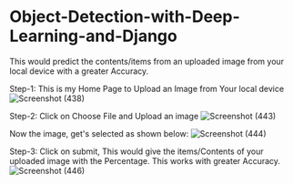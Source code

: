 # Object-Detection-with-Deep-Learning-and-Django
This would predict the contents/items from an uploaded image from your local device with a greater Accuracy.

Step-1: This is my Home Page to Upload an Image from Your local device
![Screenshot (438)](https://github.com/VakaPrasanna/Object-Detection-with-Deep-Learning-and-Django/assets/96370281/010542d4-73c5-42dd-bb0e-8e80a3b9145e)

Step-2: Click on Choose File and Upload an image
![Screenshot (443)](https://github.com/VakaPrasanna/Object-Detection-with-Deep-Learning-and-Django/assets/96370281/7e333d5e-c438-40ab-9e3c-4a3a6811dd48)

Now the image, get's selected as shown below:
![Screenshot (444)](https://github.com/VakaPrasanna/Object-Detection-with-Deep-Learning-and-Django/assets/96370281/ee86ea2d-2abf-45a1-8b0a-875bb3433d71)

Step-3: Click on submit, This would give the items/Contents of your uploaded image with the Percentage. This works with greater Accuracy.
![Screenshot (446)](https://github.com/VakaPrasanna/Object-Detection-with-Deep-Learning-and-Django/assets/96370281/03ec6884-d20c-4661-b656-e944f831a9d3)
